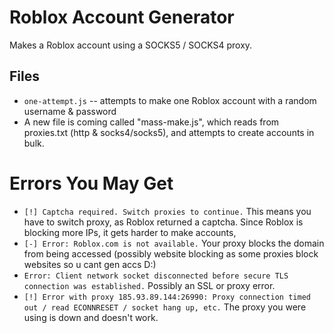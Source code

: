 # Roblox Account Generator
Makes a Roblox account using a SOCKS5 / SOCKS4 proxy.

## Files
- `one-attempt.js` -- attempts to make one Roblox account with a random username & password
- A new file is coming called "mass-make.js", which reads from proxies.txt (http & socks4/socks5), and attempts to create accounts in bulk.
  
# Errors You May Get
- `[!] Captcha required. Switch proxies to continue.` This means you have to switch proxy, as Roblox returned a captcha. Since Roblox is blocking more IPs, it gets harder to make accounts,
- `[-] Error: Roblox.com is not available.` Your proxy blocks the domain from being accessed (possibly website blocking as some proxies block websites so u cant gen accs D:)
- `Error: Client network socket disconnected before secure TLS connection was established.` Possibly an SSL or proxy error.
- `[!] Error with proxy 185.93.89.144:26990: Proxy connection timed out / read ECONNRESET / socket hang up, etc.` The proxy you were using is down and doesn't work.
